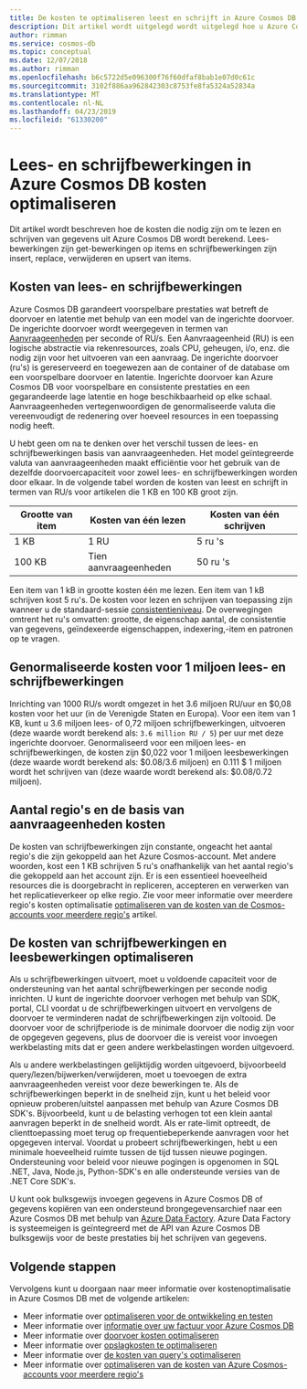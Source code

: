 ```yaml
---
title: De kosten te optimaliseren leest en schrijft in Azure Cosmos DB
description: Dit artikel wordt uitgelegd wordt uitgelegd hoe u Azure Cosmos DB verlagen bij het uitvoeren van lees- en schrijfbewerkingen op de gegevens.
author: rimman
ms.service: cosmos-db
ms.topic: conceptual
ms.date: 12/07/2018
ms.author: rimman
ms.openlocfilehash: b6c5722d5e096300f76f60dfaf8bab1e07d0c61c
ms.sourcegitcommit: 3102f886aa962842303c8753fe8fa5324a52834a
ms.translationtype: MT
ms.contentlocale: nl-NL
ms.lasthandoff: 04/23/2019
ms.locfileid: "61330200"
---
```

# <a name="optimize-reads-and-writes-cost-in-azure-cosmos-db"></a>Lees- en schrijfbewerkingen in Azure Cosmos DB kosten optimaliseren

Dit artikel wordt beschreven hoe de kosten die nodig zijn om te lezen en schrijven van gegevens uit Azure Cosmos DB wordt berekend. Lees-bewerkingen zijn get-bewerkingen op items en schrijfbewerkingen zijn insert, replace, verwijderen en upsert van items.  

## <a name="cost-of-reads-and-writes"></a>Kosten van lees- en schrijfbewerkingen

Azure Cosmos DB garandeert voorspelbare prestaties wat betreft de doorvoer en latentie met behulp van een model van de ingerichte doorvoer. De ingerichte doorvoer wordt weergegeven in termen van [Aanvraageenheden](request-units.md) per seconde of RU/s. Een Aanvraageenheid (RU) is een logische abstractie via rekenresources, zoals CPU, geheugen, i/o, enz. die nodig zijn voor het uitvoeren van een aanvraag. De ingerichte doorvoer (ru's) is gereserveerd en toegewezen aan de container of de database om een voorspelbare doorvoer en latentie. Ingerichte doorvoer kan Azure Cosmos DB voor voorspelbare en consistente prestaties en een gegarandeerde lage latentie en hoge beschikbaarheid op elke schaal. Aanvraageenheden vertegenwoordigen de genormaliseerde valuta die vereenvoudigt de redenering over hoeveel resources in een toepassing nodig heeft. 

U hebt geen om na te denken over het verschil tussen de lees- en schrijfbewerkingen basis van aanvraageenheden. Het model geïntegreerde valuta van aanvraageenheden maakt efficiëntie voor het gebruik van de dezelfde doorvoercapaciteit voor zowel lees- en schrijfbewerkingen worden door elkaar. In de volgende tabel worden de kosten van leest en schrijft in termen van RU/s voor artikelen die 1 KB en 100 KB groot zijn.

|**Grootte van item**  |**Kosten van één lezen** |**Kosten van één schrijven**|
|---------|---------|---------|
|1 KB |1 RU |5 ru 's |
|100 KB |Tien aanvraageenheden |50 ru 's |

Een item van 1 kB in grootte kosten één me lezen. Een item van 1 kB schrijven kost 5 ru's. De kosten voor lezen en schrijven van toepassing zijn wanneer u de standaard-sessie [consistentieniveau](consistency-levels.md).  De overwegingen omtrent het ru's omvatten: grootte, de eigenschap aantal, de consistentie van gegevens, geïndexeerde eigenschappen, indexering,-item en patronen op te vragen.

## <a name="normalized-cost-for-1-million-reads-and-writes"></a>Genormaliseerde kosten voor 1 miljoen lees- en schrijfbewerkingen

Inrichting van 1000 RU/s wordt omgezet in het 3.6 miljoen RU/uur en $0,08 kosten voor het uur (in de Verenigde Staten en Europa). Voor een item van 1 KB, kunt u 3.6 miljoen lees- of 0,72 miljoen schrijfbewerkingen, uitvoeren (deze waarde wordt berekend als: `3.6 million RU / 5`) per uur met deze ingerichte doorvoer. Genormaliseerd voor een miljoen lees- en schrijfbewerkingen, de kosten zijn $0,022 voor 1 miljoen leesbewerkingen (deze waarde wordt berekend als: $0.08/3.6 miljoen) en 0.111 $ 1 miljoen wordt het schrijven van (deze waarde wordt berekend als: $0.08/0.72 miljoen).

## <a name="number-of-regions-and-the-request-units-cost"></a>Aantal regio's en de basis van aanvraageenheden kosten

De kosten van schrijfbewerkingen zijn constante, ongeacht het aantal regio's die zijn gekoppeld aan het Azure Cosmos-account. Met andere woorden, kost een 1 KB schrijven 5 ru's onafhankelijk van het aantal regio's die gekoppeld aan het account zijn. Er is een essentieel hoeveelheid resources die is doorgebracht in repliceren, accepteren en verwerken van het replicatieverkeer op elke regio. Zie voor meer informatie over meerdere regio's kosten optimalisatie [optimaliseren van de kosten van de Cosmos-accounts voor meerdere regio's](optimize-cost-regions.md) artikel.

## <a name="optimize-the-cost-of-writes-and-reads"></a>De kosten van schrijfbewerkingen en leesbewerkingen optimaliseren

Als u schrijfbewerkingen uitvoert, moet u voldoende capaciteit voor de ondersteuning van het aantal schrijfbewerkingen per seconde nodig inrichten. U kunt de ingerichte doorvoer verhogen met behulp van SDK, portal, CLI voordat u de schrijfbewerkingen uitvoert en vervolgens de doorvoer te verminderen nadat de schrijfbewerkingen zijn voltooid. De doorvoer voor de schrijfperiode is de minimale doorvoer die nodig zijn voor de opgegeven gegevens, plus de doorvoer die is vereist voor invoegen werkbelasting mits dat er geen andere werkbelastingen worden uitgevoerd. 

Als u andere werkbelastingen gelijktijdig worden uitgevoerd, bijvoorbeeld query/lezen/bijwerken/verwijderen, moet u toevoegen de extra aanvraageenheden vereist voor deze bewerkingen te. Als de schrijfbewerkingen beperkt in de snelheid zijn, kunt u het beleid voor opnieuw proberen/uitstel aanpassen met behulp van Azure Cosmos DB SDK's. Bijvoorbeeld, kunt u de belasting verhogen tot een klein aantal aanvragen beperkt in de snelheid wordt. Als er rate-limit optreedt, de clienttoepassing moet terug op frequentiebeperkende aanvragen voor het opgegeven interval. Voordat u probeert schrijfbewerkingen, hebt u een minimale hoeveelheid ruimte tussen de tijd tussen nieuwe pogingen. Ondersteuning voor beleid voor nieuwe pogingen is opgenomen in SQL .NET, Java, Node.js, Python-SDK's en alle ondersteunde versies van de .NET Core SDK's. 

U kunt ook bulksgewijs invoegen gegevens in Azure Cosmos DB of gegevens kopiëren van een ondersteund brongegevensarchief naar een Azure Cosmos DB met behulp van [Azure Data Factory](../data-factory/connector-azure-cosmos-db.md). Azure Data Factory is systeemeigen is geïntegreerd met de API van Azure Cosmos DB bulksgewijs voor de beste prestaties bij het schrijven van gegevens.

## <a name="next-steps"></a>Volgende stappen

Vervolgens kunt u doorgaan naar meer informatie over kostenoptimalisatie in Azure Cosmos DB met de volgende artikelen:

* Meer informatie over [optimaliseren voor de ontwikkeling en testen](optimize-dev-test.md)
* Meer informatie over [informatie over uw factuur voor Azure Cosmos DB](understand-your-bill.md)
* Meer informatie over [doorvoer kosten optimaliseren](optimize-cost-throughput.md)
* Meer informatie over [opslagkosten te optimaliseren](optimize-cost-storage.md)
* Meer informatie over [de kosten van query's optimaliseren](optimize-cost-queries.md)
* Meer informatie over [optimaliseren van de kosten van Azure Cosmos-accounts voor meerdere regio's](optimize-cost-regions.md)
